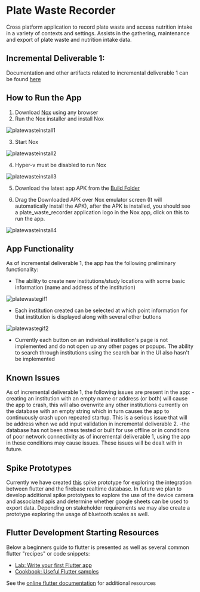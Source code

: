 # Plate Waste Recorder

Cross platform application to record plate waste and access nutrition intake in a variety of contexts and settings. Assists in the gathering, maintenance and export of plate waste and nutrition intake data.

## Incremental Deliverable 1:
Documentation and other artifacts related to incremental deliverable 1 can be found [here](https://drive.google.com/drive/folders/1_8bK7QNmn4JO_-fjPdOtxSfsiIA0zo2r)

## How to Run the App
1. Download [Nox](https://www.bignox.com/en/download/fullPackage) using any browser
2. Run the Nox installer and install Nox

![platewasteinstall1](https://user-images.githubusercontent.com/90283384/135783827-272a5930-33bd-49fb-8327-570391ca5cbe.png)

3. Start Nox

![platewasteinstall2](https://user-images.githubusercontent.com/90283384/135783982-ba43f5d7-d7f9-4546-a1b9-f6e87f75ef11.png)

4. Hyper-v must be disabled to run Nox

![platewasteinstall3](https://user-images.githubusercontent.com/90283384/135784000-b8e158ae-5d54-4f4c-90d4-ea4fb219a9fe.png)

5. Download the latest app APK from the [Build Folder](https://github.com/UniversityOfSaskatchewanCMPT371/term-project-fall-2021-team-2-1/blob/Development/build/app/outputs/flutter-apk/app.apk) 

6. Drag the Downloaded APK over Nox emulator screen (It will automatically install the APK), after the APK is installed, you should see a plate_waste_recorder application logo in the Nox app, click on this to run the app.

![platewasteinstall4](https://user-images.githubusercontent.com/90283384/135784003-86284a9d-4d5c-45e0-a1a2-7d07b5f21417.png)

## App Functionality
As of incremental deliverable 1, the app has the following preliminary functionality:
- The ability to create new institutions/study locations with some basic information (name and address of the institution)

![platewastegif1](https://user-images.githubusercontent.com/90283384/135784030-c592fcda-67db-4165-a23f-8577215ed634.gif)

- Each institution created can be selected at which point information for that institution is displayed along with several other buttons

![platewastegif2](https://user-images.githubusercontent.com/90283384/135784035-0a975e32-4797-4101-916a-014cb6242795.gif)

- Currently each button on an individual institution's page is not implemented and do not open up any other pages or popups. The ability to search through institutions using the search bar in the UI also hasn't be implemented

## Known Issues
As of incremental deliverable 1, the following issues are present in the app: 
-creating an institution with an empty name or address (or both) will cause the app to crash, this will also overwrite any other institutions currently on the database with an empty string which in turn causes the app to continuously crash upon repeated startup. This is a serious issue that will be address when we add input validation in incremental deliverable 2.
-the database has not been stress tested or built for use offline or in conditions of poor network connectivity as of incremental deliverable 1, using the app in these conditions may cause issues. These issues will be dealt with in future.

## Spike Prototypes
Currently we have created [this](https://github.com/UniversityOfSaskatchewanCMPT371/term-project-fall-2021-team-2-1/releases/tag/Firebase-Flutter_integration) spike prototype for exploring the integration between flutter and the firebase realtime database. In future we plan to develop additional spike prototypes to explore the use of the device camera and associated apis and determine whether google sheets can be used to export data. Depending on stakeholder requirements we may also create a prototype exploring the usage of bluetooth scales as well.



## Flutter Development Starting Resources
Below a beginners guide to flutter is presented as well as several common flutter "recipes" or code snippets:
- [Lab: Write your first Flutter app](https://flutter.dev/docs/get-started/codelab)
- [Cookbook: Useful Flutter samples](https://flutter.dev/docs/cookbook)

See the [online flutter documentation](https://flutter.dev/docs) for additional resources




